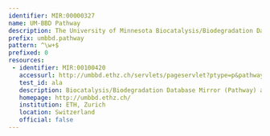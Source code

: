 ```yaml
---
identifier: MIR:00000327
name: UM-BBD Pathway
description: The University of Minnesota Biocatalysis/Biodegradation Database (UM-BBD) contains information on microbial biocatalytic reactions and biodegradation pathways for primarily xenobiotic, chemical compounds. The goal of the UM-BBD is to provide information on microbial enzyme-catalyzed reactions that are important for biotechnology. This collection refers to pathway information.
prefix: umbbd.pathway
pattern: ^\w+$
prefixed: 0
resources:
 - identifier: MIR:00100420
   accessurl: http://umbbd.ethz.ch/servlets/pageservlet?ptype=p&pathway_abbr=${id}
   test_id: ala
   description: Biocatalysis/Biodegradation Database Mirror (Pathway) at ETH Zurich
   homepage: http://umbbd.ethz.ch/
   institution: ETH, Zurich
   location: Switzerland
   official: false
---
```

